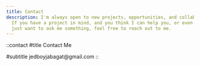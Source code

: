 ```yaml
---
title: Contact
description: I'm always open to new projects, opportunities, and collaborations.
  If you have a project in mind, and you think I can help you, or even if you
  just want to ask me something, feel free to reach out to me.
---
```


::contact
#title
Contact Me

#subtitle
jedboyjabagat\@gmail.com
::
